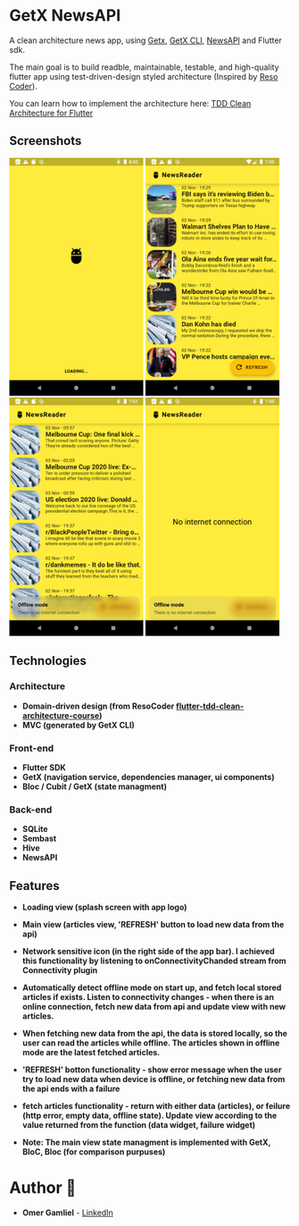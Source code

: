 # GetX NewsAPI

A clean architecture news app, using [Getx](https://pub.dev/packages/get), [GetX CLI](https://pub.dev/packages/get_cli), [NewsAPI](https://newsapi.org/) and Flutter sdk.

The main goal is to build readble, maintainable, testable, and high-quality flutter app using test-driven-design styled architecture (Inspired by [Reso Coder](https://resocoder.com/)).

You can learn how to implement the architecture here: [TDD Clean Architecture for Flutter](https://github.com/ResoCoder/flutter-tdd-clean-architecture-course)

## Screenshots

<img src="screenshots/screenshot_5.jpg" width="240px"> <img src="screenshots/screenshot_3.jpg" width="240px"/> <img src="screenshots/screenshot_1.jpg" width="240px"/> <img src="screenshots/screenshot_4.jpg" width="240px"/>


## Technologies
 
### Architecture
- **Domain-driven design (from ResoCoder [flutter-tdd-clean-architecture-course](https://github.com/ResoCoder/flutter-tdd-clean-architecture-course))**
- **MVC (generated by GetX CLI)**

### Front-end
- **Flutter SDK**
- **GetX (navigation service, dependencies manager, ui components)**
- **Bloc / Cubit / GetX (state managment)**

### Back-end
- **SQLite**
- **Sembast**
- **Hive**
- **NewsAPI** 

## Features

- **Loading view (splash screen with app logo)**
- **Main view (articles view, 'REFRESH' button to load new data from the api)**
- **Network sensitive icon (in the right side of the app bar). I achieved this functionality by listening to onConnectivityChanded stream from Connectivity plugin**
- **Automatically detect offline mode on start up, and fetch local stored articles if exists. Listen to connectivity changes - when there is an online connection, fetch new data from api and update view with new articles.**
- **When fetching new data from the api, the data is stored locally, so the user can read the articles while offline. The articles shown in offline mode are the latest fetched articles.**
- **'REFRESH' botton functionality - show error message when the user try to load new data when device is offline, or fetching new data from the api ends with a failure**
- **fetch articles functionality - return with either data (articles), or feilure (http error, empty data, offline state). Update view according to the value returned from the function (data widget, failure widget)**

- **Note: The main view state managment is implemented with GetX, BloC, Bloc (for comparison purpuses)**

# Author 🙋

-   **Omer Gamliel** - [LinkedIn](https://www.linkedin.com/in/omer-gamliel-6a813a188/)
